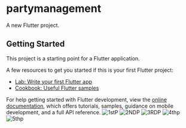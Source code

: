 # partymanagement

A new Flutter project.

## Getting Started

This project is a starting point for a Flutter application.

A few resources to get you started if this is your first Flutter project:

- [Lab: Write your first Flutter app](https://docs.flutter.dev/get-started/codelab)
- [Cookbook: Useful Flutter samples](https://docs.flutter.dev/cookbook)

For help getting started with Flutter development, view the
[online documentation](https://docs.flutter.dev/), which offers tutorials,
samples, guidance on mobile development, and a full API reference.
![1stP](https://user-images.githubusercontent.com/115173616/208317653-d87dd0e2-e0d6-4759-b526-c54b8dbebdca.png)
![2NDP](https://user-images.githubusercontent.com/115173616/208317745-e5dc8dd0-c9cc-4dae-844c-114ba98170bf.png)
![3RDP](https://user-images.githubusercontent.com/115173616/208317750-47660277-f55b-4f37-b2c9-eb43fe981aea.png)
![4thp](https://user-images.githubusercontent.com/115173616/208317762-a2714c98-ec34-430a-8ca6-7fb1873c5d59.png)
![5thp](https://user-images.githubusercontent.com/115173616/208317775-944d5704-d75b-437d-acef-9239acb6c74d.png)


